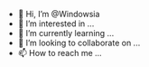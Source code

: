 - 👋 Hi, I’m @Windowsia
- 👀 I’m interested in ...
- 🌱 I’m currently learning ...
- 💞️ I’m looking to collaborate on ...
- 📫 How to reach me ...

<!---
Windowsia/Windowsia is a ✨ special ✨ repository because its `README.md` (this file) appears on your GitHub profile.
You can click the Preview link to take a look at your changes.
--->
